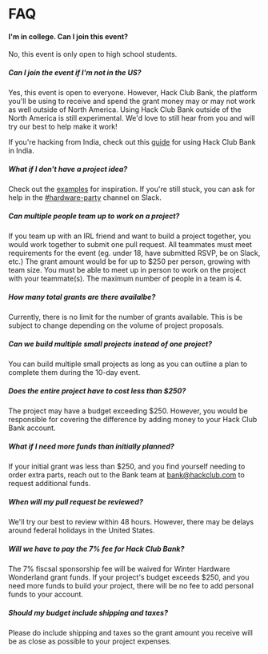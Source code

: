 # FAQ

#### I'm in college. Can I join this event? 

No, this event is only open to high school students.

##### Can I join the event if I'm not in the US?

Yes, this event is open to everyone. However, Hack Club Bank, the platform you'll be using to receive and spend the grant money may or may not work as well outside of North America. Using Hack Club Bank outside of the North America is still experimental. We'd love to still hear from you and will try our best to help make it work!

If you're hacking from India, check out this [guide](/india.md) for using Hack Club Bank in India.

##### What if I don't have a project idea?

Check out the [examples](/examples) for inspiration. If you're still stuck, you can ask for help in the [#hardware-party](https://hackclub.slack.com/archives/C0168BR5PDE) channel on Slack.

##### Can multiple people team up to work on a project?

If you team up with an IRL friend and want to build a project together, you would work together to submit one pull request. All teammates must meet requirements for the event (eg. under 18, have submitted RSVP, be on Slack, etc.) The grant amount would be for up to $250 per person, growing with team size. You must be able to meet up in person to work on the project with your teammate(s). The maximum number of people in a team is 4.

##### How many total grants are there availalbe?

Currently, there is no limit for the number of grants available. This is be subject to change depending on the volume of project proposals.

##### Can we build multiple small projects instead of one project?

You can build multiple small projects as long as you can outline a plan to complete them during the 10-day event.

##### Does the entire project have to cost less than $250?

The project may have a budget exceeding $250. However, you would be responsible for covering the difference by adding money to your Hack Club Bank account.

##### What if I need more funds than initially planned?

If your initial grant was less than $250, and you find yourself needing to order extra parts, reach out to the Bank team at bank@hackclub.com to request additional funds.

##### When will my pull request be reviewed?

We'll try our best to review within 48 hours. However, there may be delays around federal holidays in the United States.

##### Will we have to pay the 7% fee for Hack Club Bank?

The 7% fiscsal sponsorship fee will be waived for Winter Hardware Wonderland grant funds. If your project's budget exceeds $250, and you need more funds to build your project, there will be no fee to add personal funds to your account.

##### Should my budget include shipping and taxes?

Please do include shipping and taxes so the grant amount you receive will be as close as possible to your project expenses.

